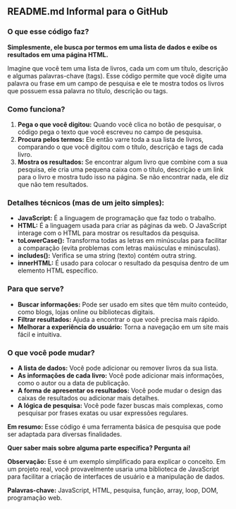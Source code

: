 ## **README.md Informal para o GitHub**

### **O que esse código faz?**

**Simplesmente, ele busca por termos em uma lista de dados e exibe os resultados em uma página HTML.**

Imagine que você tem uma lista de livros, cada um com um título, descrição e algumas palavras-chave (tags). Esse código permite que você digite uma palavra ou frase em um campo de pesquisa e ele te mostra todos os livros que possuem essa palavra no título, descrição ou tags.

### **Como funciona?**

1. **Pega o que você digitou:** Quando você clica no botão de pesquisar, o código pega o texto que você escreveu no campo de pesquisa.
2. **Procura pelos termos:** Ele então varre toda a sua lista de livros, comparando o que você digitou com o título, descrição e tags de cada livro.
3. **Mostra os resultados:** Se encontrar algum livro que combine com a sua pesquisa, ele cria uma pequena caixa com o título, descrição e um link para o livro e mostra tudo isso na página. Se não encontrar nada, ele diz que não tem resultados.

### **Detalhes técnicos (mas de um jeito simples):**

* **JavaScript:** É a linguagem de programação que faz todo o trabalho.
* **HTML:** É a linguagem usada para criar as páginas da web. O JavaScript interage com o HTML para mostrar os resultados da pesquisa.
* **toLowerCase():** Transforma todas as letras em minúsculas para facilitar a comparação (evita problemas com letras maiúsculas e minúsculas).
* **includes():** Verifica se uma string (texto) contém outra string.
* **innerHTML:** É usado para colocar o resultado da pesquisa dentro de um elemento HTML específico.

### **Para que serve?**

* **Buscar informações:** Pode ser usado em sites que têm muito conteúdo, como blogs, lojas online ou bibliotecas digitais.
* **Filtrar resultados:** Ajuda a encontrar o que você precisa mais rápido.
* **Melhorar a experiência do usuário:** Torna a navegação em um site mais fácil e intuitiva.

### **O que você pode mudar?**

* **A lista de dados:** Você pode adicionar ou remover livros da sua lista.
* **As informações de cada livro:** Você pode adicionar mais informações, como o autor ou a data de publicação.
* **A forma de apresentar os resultados:** Você pode mudar o design das caixas de resultados ou adicionar mais detalhes.
* **A lógica de pesquisa:** Você pode fazer buscas mais complexas, como pesquisar por frases exatas ou usar expressões regulares.

**Em resumo:** Esse código é uma ferramenta básica de pesquisa que pode ser adaptada para diversas finalidades. 

**Quer saber mais sobre alguma parte específica? Pergunta aí!**

**Observação:** Esse é um exemplo simplificado para explicar o conceito. Em um projeto real, você provavelmente usaria uma biblioteca de JavaScript para facilitar a criação de interfaces de usuário e a manipulação de dados.

**Palavras-chave:** JavaScript, HTML, pesquisa, função, array, loop, DOM, programação web.
